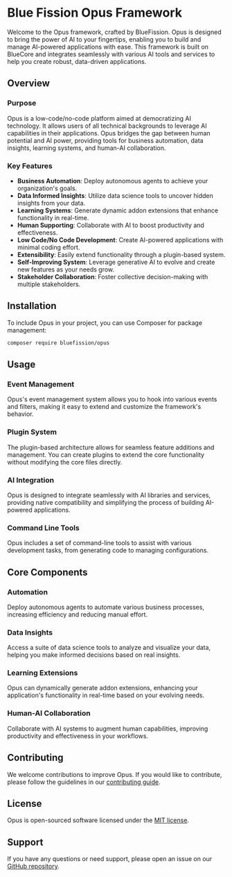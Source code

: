 # Blue Fission Opus Framework

Welcome to the Opus framework, crafted by BlueFission. Opus is designed to bring the power of AI to your fingertips, enabling you to build and manage AI-powered applications with ease. This framework is built on BlueCore and integrates seamlessly with various AI tools and services to help you create robust, data-driven applications.

## Overview

### Purpose

Opus is a low-code/no-code platform aimed at democratizing AI technology. It allows users of all technical backgrounds to leverage AI capabilities in their applications. Opus bridges the gap between human potential and AI power, providing tools for business automation, data insights, learning systems, and human-AI collaboration.

### Key Features

- **Business Automation**: Deploy autonomous agents to achieve your organization's goals.
- **Data Informed Insights**: Utilize data science tools to uncover hidden insights from your data.
- **Learning Systems**: Generate dynamic addon extensions that enhance functionality in real-time.
- **Human Supporting**: Collaborate with AI to boost productivity and effectiveness.
- **Low Code/No Code Development**: Create AI-powered applications with minimal coding effort.
- **Extensibility**: Easily extend functionality through a plugin-based system.
- **Self-Improving System**: Leverage generative AI to evolve and create new features as your needs grow.
- **Stakeholder Collaboration**: Foster collective decision-making with multiple stakeholders.

## Installation

To include Opus in your project, you can use Composer for package management:

```bash
composer require bluefission/opus
```

## Usage

### Event Management

Opus's event management system allows you to hook into various events and filters, making it easy to extend and customize the framework's behavior.

### Plugin System

The plugin-based architecture allows for seamless feature additions and management. You can create plugins to extend the core functionality without modifying the core files directly.

### AI Integration

Opus is designed to integrate seamlessly with AI libraries and services, providing native compatibility and simplifying the process of building AI-powered applications.

### Command Line Tools

Opus includes a set of command-line tools to assist with various development tasks, from generating code to managing configurations.

## Core Components

### Automation

Deploy autonomous agents to automate various business processes, increasing efficiency and reducing manual effort.

### Data Insights

Access a suite of data science tools to analyze and visualize your data, helping you make informed decisions based on real insights.

### Learning Extensions

Opus can dynamically generate addon extensions, enhancing your application's functionality in real-time based on your evolving needs.

### Human-AI Collaboration

Collaborate with AI systems to augment human capabilities, improving productivity and effectiveness in your workflows.

## Contributing

We welcome contributions to improve Opus. If you would like to contribute, please follow the guidelines in our [contributing guide](https://github.com/bluefission/opus/CONTRIBUTING.md).

## License

Opus is open-sourced software licensed under the [MIT license](https://opensource.org/licenses/MIT).

## Support

If you have any questions or need support, please open an issue on our [GitHub repository](https://github.com/bluefission/opus/issues).
